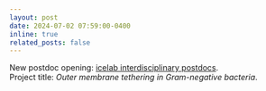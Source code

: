 ```yaml
---
layout: post
date: 2024-07-02 07:59:00-0400
inline: true
related_posts: false
---
```


New postdoc opening: [icelab interdisciplinary postdocs](https://icelab.se/opportunities/multidisciplinary-postdoctoral-fellowships-2024/). <br>
Project title: *Outer membrane tethering in Gram-negative bacteria*.
